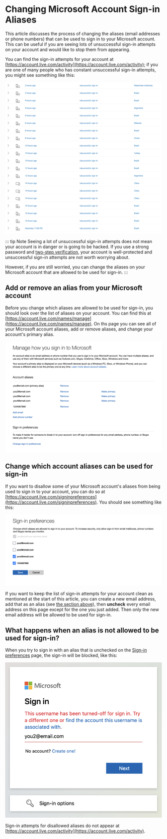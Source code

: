 # Changing Microsoft Account Sign-in Aliases

This article discusses the process of changing the aliases (email addresses or phone numbers) that can be used to sign in to your Microsoft account. This can be useful if you are seeing lots of unsuccessful sign-in attempts on your account and would like to stop them from appearing.

You can find the sign-in attempts for your account at [https://account.live.com/activity](https://account.live.com/activity); if you are one of many people who has constant unsuccessful sign-in attempts, you might see something like this:

![A screenshot of many unsuccessful sign-in attempts on the Microsoft account sign-in activity page.](img/changing-msft-signin-aliases/msft-unsuccessful-signin-attempts.png)

::: tip Note
Seeing a lot of unsuccessful sign-in attempts does not mean your account is in danger or is going to be hacked. If you use a strong password and [two-step verification](https://support.microsoft.com/account-billing/how-to-use-two-step-verification-with-your-microsoft-account-c7910146-672f-01e9-50a0-93b4585e7eb4), your account is well-protected and unsuccessful sign-in attempts are not worth worrying about.

However, if you are still worried, you can change the aliases on your Microsoft account that are allowed to be used for sign-in.
:::

## Add or remove an alias from your Microsoft account

Before you change which aliases are allowed to be used for sign-in, you should look over the list of aliases on your account. You can find this at [https://account.live.com/names/manage](https://account.live.com/names/manage). On ths page you can see all of your Microsoft account aliases, add or remove aliases, and change your account's primary alias.

![A screenshot of some example Microsoft account aliases, including a few email addresses and a phone number.](img/changing-msft-signin-aliases/msft-account-aliases.png)

## Change which account aliases can be used for sign-in

If you want to disallow some of your Microsoft account's aliases from being used to sign in to your account, you can do so at [https://account.live.com/signinpreferences](https://account.live.com/signinpreferences). You should see something like this:

![A screenshot of some example Microsoft account aliases on the 'Sign-in preferences' page, with a checkbox next to each; some are checked and some are not.](img/changing-msft-signin-aliases/msft-account-signin-prefs.png)

If you want to keep the list of sign-in attempts for your account clean as mentioned at the start of this article, you can create a new email address, add that as an alias (see [the section above](#add-or-remove-an-alias-from-your-microsoft-account)), then **uncheck** every email address on this page except for the one you just added. Then only the new email address will be allowed to be used for sign-in.

## What happens when an alias is not allowed to be used for sign-in?

When you try to sign in with an alias that is unchecked on the [Sign-in preferences](https://account.live.com/signinpreferences) page, the sign-in will be blocked, like this:

![A screenshot of the Microsoft sign-in page, displaying the error text "This username has been turned-off for sign in. Try a different one or find the account this username is associated with."](img/changing-msft-signin-aliases/msft-signin-username-turned-off.png)

Sign-in attempts for disallowed aliases do not appear at [https://account.live.com/activity](https://account.live.com/activity).
